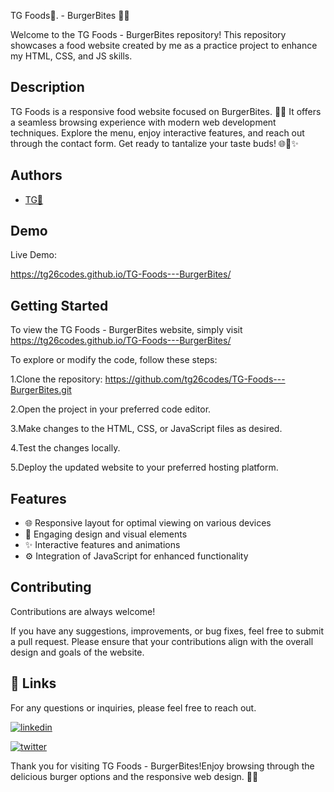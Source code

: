 TG Foods💛. - BurgerBites 🍔🍟

Welcome to the TG Foods - BurgerBites repository! This repository showcases a food website created by me as a practice project to enhance my HTML, CSS, and JS skills.








## Description

TG Foods is a responsive food website focused on BurgerBites. 🍔🍟 It offers a seamless browsing experience with modern web development techniques. Explore the menu, enjoy interactive features, and reach out through the contact form. Get ready to tantalize your taste buds! 🌐🎨✨
## Authors

- [TG💛](https://www.github.com/tg26codes)


## Demo

Live Demo:

 https://tg26codes.github.io/TG-Foods---BurgerBites/
## Getting Started

To view the TG Foods - BurgerBites website, simply visit https://tg26codes.github.io/TG-Foods---BurgerBites/

To explore or modify the code, follow these steps:

1.Clone the repository: https://github.com/tg26codes/TG-Foods---BurgerBites.git

2.Open the project in your preferred code editor.

3.Make changes to the HTML, CSS, or JavaScript files as desired.

4.Test the changes locally.

5.Deploy the updated website to your preferred hosting platform.


## Features

- 🌐 Responsive layout for optimal viewing on various devices
- 🎨 Engaging design and visual elements
- ✨ Interactive features and animations
- ⚙️ Integration of JavaScript for enhanced functionality




## Contributing

Contributions are always welcome!

If you have any suggestions, improvements, or bug fixes, feel free to submit a pull request. Please ensure that your contributions align with the overall design and goals of the website. 


## 🔗 Links

For any questions or inquiries, please feel free to reach out. 

[![linkedin](https://img.shields.io/badge/linkedin-0A66C2?style=for-the-badge&logo=linkedin&logoColor=white)](https://www.linkedin.com/in/tg2691/)


[![twitter](https://img.shields.io/badge/twitter-1DA1F2?style=for-the-badge&logo=twitter&logoColor=white)](https://twitter.com/tg_262001)

Thank you for visiting TG Foods - BurgerBites!Enjoy browsing through the delicious burger options and the responsive web design. 🍔🍟